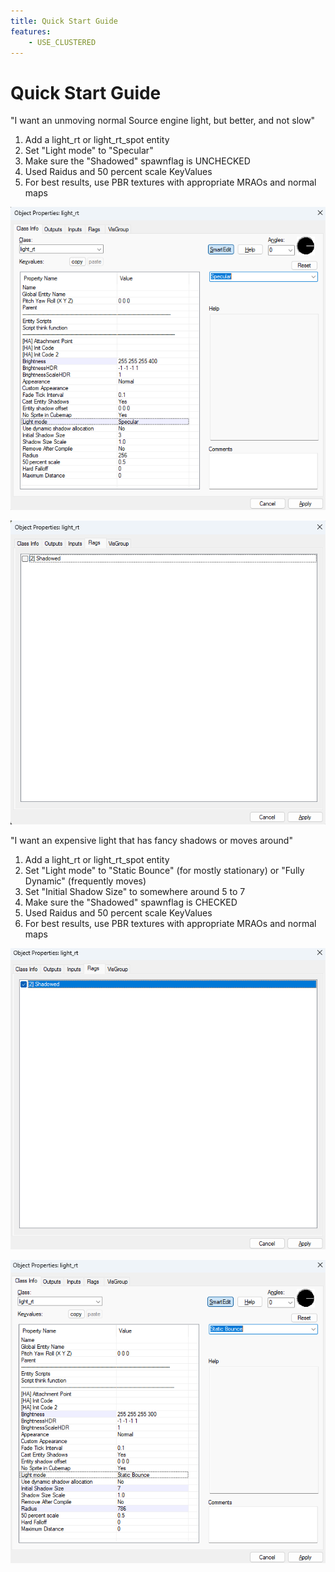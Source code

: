 ```yaml
---
title: Quick Start Guide
features:
    - USE_CLUSTERED
---
```

# Quick Start Guide

"I want an unmoving normal Source engine light, but better, and not slow"

1. Add a light_rt or light_rt_spot entity
2. Set "Light mode" to "Specular"
3. Make sure the "Shadowed" spawnflag is UNCHECKED
4. Used Raidus and 50 percent scale KeyValues
5. For best results, use PBR textures with appropriate MRAOs and normal maps

![Keyvalues](images/basic_light1.png)

![Spawnflags](images/basic_light2.png)

"I want an expensive light that has fancy shadows or moves around"

1. Add a light_rt or light_rt_spot entity
2. Set "Light mode" to "Static Bounce" (for mostly stationary) or "Fully Dynamic" (frequently moves)
3. Set "Initial Shadow Size" to somewhere around 5 to 7
4. Make sure the "Shadowed" spawnflag is CHECKED
5. Used Raidus and 50 percent scale KeyValues
6. For best results, use PBR textures with appropriate MRAOs and normal maps

![Keyvalues](images/fancy_light2.png)

![Spawnflags](images/fancy_light1.png)
